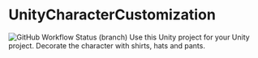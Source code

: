 # UnityCharacterCustomization
![GitHub Workflow Status (branch)](https://img.shields.io/github/workflow/status/AstroLeapStudios/UnityCharacterCustomization/Continuous%20Integration/master)
Use this Unity project for your Unity project. Decorate the character with shirts, hats and pants.
